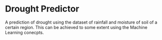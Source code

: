 # Drought Predictor
A prediction of drought using the dataset of rainfall and moisture of soil of a certain region.
This can be achieved to some extent using the Machine Learning conecpts.

